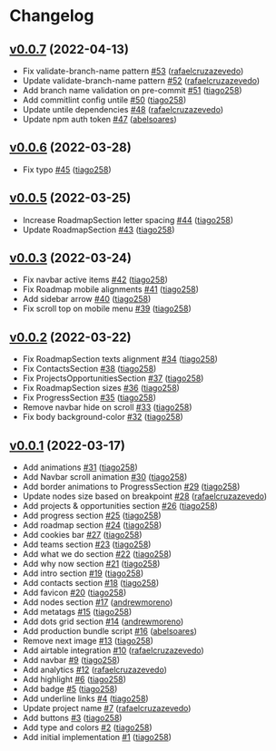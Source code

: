 # Changelog

## [v0.0.7](https://github.com/untile/filecoin-retrieval-market-website/releases/tag/v0.0.7) (2022-04-13)
- Fix validate-branch-name pattern [\#53](https://github.com/untile/filecoin-retrieval-market-website/pull/53) ([rafaelcruzazevedo](https://github.com/rafaelcruzazevedo))
- Update validate-branch-name pattern [\#52](https://github.com/untile/filecoin-retrieval-market-website/pull/52) ([rafaelcruzazevedo](https://github.com/rafaelcruzazevedo))
- Add branch name validation on pre-commit [\#51](https://github.com/untile/filecoin-retrieval-market-website/pull/51) ([tiago258](https://github.com/tiago258))
- Add commitlint config untile [\#50](https://github.com/untile/filecoin-retrieval-market-website/pull/50) ([tiago258](https://github.com/tiago258))
- Update untile dependencies [\#48](https://github.com/untile/filecoin-retrieval-market-website/pull/48) ([rafaelcruzazevedo](https://github.com/rafaelcruzazevedo))
- Update npm auth token [\#47](https://github.com/untile/filecoin-retrieval-market-website/pull/47) ([abelsoares](https://github.com/abelsoares))

## [v0.0.6](https://github.com/untile/filecoin-retrieval-market-website/releases/tag/v0.0.6) (2022-03-28)
- Fix typo [\#45](https://github.com/untile/filecoin-retrieval-market-website/pull/45) ([tiago258](https://github.com/tiago258))

## [v0.0.5](https://github.com/untile/filecoin-retrieval-market-website/releases/tag/v0.0.5) (2022-03-25)
- Increase RoadmapSection letter spacing [\#44](https://github.com/untile/filecoin-retrieval-market-website/pull/44) ([tiago258](https://github.com/tiago258))
- Update RoadmapSection [\#43](https://github.com/untile/filecoin-retrieval-market-website/pull/43) ([tiago258](https://github.com/tiago258))

## [v0.0.3](https://github.com/untile/filecoin-retrieval-market-website/releases/tag/v0.0.3) (2022-03-24)
- Fix navbar active items [\#42](https://github.com/untile/filecoin-retrieval-market-website/pull/42) ([tiago258](https://github.com/tiago258))
- Fix Roadmap mobile alignments [\#41](https://github.com/untile/filecoin-retrieval-market-website/pull/41) ([tiago258](https://github.com/tiago258))
- Add sidebar arrow [\#40](https://github.com/untile/filecoin-retrieval-market-website/pull/40) ([tiago258](https://github.com/tiago258))
- Fix scroll top on mobile menu [\#39](https://github.com/untile/filecoin-retrieval-market-website/pull/39) ([tiago258](https://github.com/tiago258))

## [v0.0.2](https://github.com/untile/filecoin-retrieval-market-website/releases/tag/v0.0.2) (2022-03-22)
- Fix RoadmapSection texts alignment [\#34](https://github.com/untile/filecoin-retrieval-market-website/pull/34) ([tiago258](https://github.com/tiago258))
- Fix ContactsSection [\#38](https://github.com/untile/filecoin-retrieval-market-website/pull/38) ([tiago258](https://github.com/tiago258))
- Fix ProjectsOpportunitiesSection [\#37](https://github.com/untile/filecoin-retrieval-market-website/pull/37) ([tiago258](https://github.com/tiago258))
- Fix RoadmapSection sizes [\#36](https://github.com/untile/filecoin-retrieval-market-website/pull/36) ([tiago258](https://github.com/tiago258))
- Fix ProgressSection [\#35](https://github.com/untile/filecoin-retrieval-market-website/pull/35) ([tiago258](https://github.com/tiago258))
- Remove navbar hide on scroll [\#33](https://github.com/untile/filecoin-retrieval-market-website/pull/33) ([tiago258](https://github.com/tiago258))
- Fix body background-color [\#32](https://github.com/untile/filecoin-retrieval-market-website/pull/32) ([tiago258](https://github.com/tiago258))

## [v0.0.1](https://github.com/untile/filecoin-retrieval-market-website/releases/tag/v0.0.1) (2022-03-17)
- Add animations [\#31](https://github.com/untile/filecoin-retrieval-market-website/pull/31) ([tiago258](https://github.com/tiago258))
- Add Navbar scroll animation [\#30](https://github.com/untile/filecoin-retrieval-market-website/pull/30) ([tiago258](https://github.com/tiago258))
- Add border animations to ProgressSection [\#29](https://github.com/untile/filecoin-retrieval-market-website/pull/29) ([tiago258](https://github.com/tiago258))
- Update nodes size based on breakpoint [\#28](https://github.com/untile/filecoin-retrieval-market-website/pull/28) ([rafaelcruzazevedo](https://github.com/rafaelcruzazevedo))
- Add projects & opportunities section [\#26](https://github.com/untile/filecoin-retrieval-market-website/pull/26) ([tiago258](https://github.com/tiago258))
- Add progress section [\#25](https://github.com/untile/filecoin-retrieval-market-website/pull/25) ([tiago258](https://github.com/tiago258))
- Add roadmap section [\#24](https://github.com/untile/filecoin-retrieval-market-website/pull/24) ([tiago258](https://github.com/tiago258))
- Add cookies bar [\#27](https://github.com/untile/filecoin-retrieval-market-website/pull/27) ([tiago258](https://github.com/tiago258))
- Add teams section [\#23](https://github.com/untile/filecoin-retrieval-market-website/pull/23) ([tiago258](https://github.com/tiago258))
- Add what we do section [\#22](https://github.com/untile/filecoin-retrieval-market-website/pull/22) ([tiago258](https://github.com/tiago258))
- Add why now section [\#21](https://github.com/untile/filecoin-retrieval-market-website/pull/21) ([tiago258](https://github.com/tiago258))
- Add intro section [\#19](https://github.com/untile/filecoin-retrieval-market-website/pull/19) ([tiago258](https://github.com/tiago258))
- Add contacts section [\#18](https://github.com/untile/filecoin-retrieval-market-website/pull/18) ([tiago258](https://github.com/tiago258))
- Add favicon [\#20](https://github.com/untile/filecoin-retrieval-market-website/pull/20) ([tiago258](https://github.com/tiago258))
- Add nodes section [\#17](https://github.com/untile/filecoin-retrieval-market-website/pull/17) ([andrewmoreno](https://github.com/andrewmoreno))
- Add metatags [\#15](https://github.com/untile/filecoin-retrieval-market-website/pull/15) ([tiago258](https://github.com/tiago258))
- Add dots grid section [\#14](https://github.com/untile/filecoin-retrieval-market-website/pull/14) ([andrewmoreno](https://github.com/andrewmoreno))
- Add production bundle script [\#16](https://github.com/untile/filecoin-retrieval-market-website/pull/16) ([abelsoares](https://github.com/abelsoares))
- Remove next image [\#13](https://github.com/untile/filecoin-retrieval-market-website/pull/13) ([tiago258](https://github.com/tiago258))
- Add airtable integration [\#10](https://github.com/untile/filecoin-retrieval-market-website/pull/10) ([rafaelcruzazevedo](https://github.com/rafaelcruzazevedo))
- Add navbar [\#9](https://github.com/untile/filecoin-retrieval-market-website/pull/9) ([tiago258](https://github.com/tiago258))
- Add analytics [\#12](https://github.com/untile/filecoin-retrieval-market-website/pull/12) ([rafaelcruzazevedo](https://github.com/rafaelcruzazevedo))
- Add highlight [\#6](https://github.com/untile/filecoin-retrieval-market-website/pull/6) ([tiago258](https://github.com/tiago258))
- Add badge [\#5](https://github.com/untile/filecoin-retrieval-market-website/pull/5) ([tiago258](https://github.com/tiago258))
- Add underline links [\#4](https://github.com/untile/filecoin-retrieval-market-website/pull/4) ([tiago258](https://github.com/tiago258))
- Update project name [\#7](https://github.com/untile/filecoin-retrieval-market-website/pull/7) ([rafaelcruzazevedo](https://github.com/rafaelcruzazevedo))
- Add buttons [\#3](https://github.com/untile/filecoin-retrieval-market-website/pull/3) ([tiago258](https://github.com/tiago258))
- Add type and colors [\#2](https://github.com/untile/filecoin-retrieval-market-website/pull/2) ([tiago258](https://github.com/tiago258))
- Add initial implementation [\#1](https://github.com/untile/filecoin-retrieval-market-website/pull/1) ([tiago258](https://github.com/tiago258))
